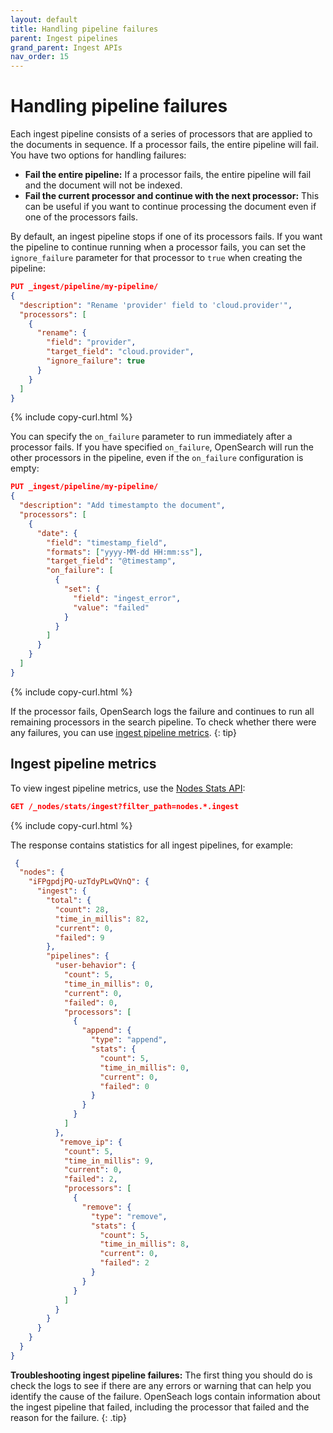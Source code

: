 ```yaml
---
layout: default
title: Handling pipeline failures
parent: Ingest pipelines
grand_parent: Ingest APIs
nav_order: 15
---
```


# Handling pipeline failures

Each ingest pipeline consists of a series of processors that are applied to the documents in sequence. If a processor fails, the entire pipeline will fail. You have two options for handling failures:

- **Fail the entire pipeline:** If a processor fails, the entire pipeline will fail and the document will not be indexed.
- **Fail the current processor and continue with the next processor:** This can be useful if you want to continue processing the document even if one of the processors fails.

By default, an ingest pipeline stops if one of its processors fails. If you want the pipeline to continue running when a processor fails, you can set the `ignore_failure` parameter for that processor to `true` when creating the pipeline:

```json
PUT _ingest/pipeline/my-pipeline/
{
  "description": "Rename 'provider' field to 'cloud.provider'",
  "processors": [
    {
      "rename": {
        "field": "provider",
        "target_field": "cloud.provider",
        "ignore_failure": true
      }
    }
  ]
}
```
{% include copy-curl.html %}

You can specify the `on_failure` parameter to run immediately after a processor fails. If you have specified `on_failure`, OpenSearch will run the other processors in the pipeline, even if the `on_failure` configuration is empty: 

```json
PUT _ingest/pipeline/my-pipeline/
{
  "description": "Add timestampto the document",
  "processors": [
    {
      "date": {
        "field": "timestamp_field",
        "formats": ["yyyy-MM-dd HH:mm:ss"],
        "target_field": "@timestamp",
        "on_failure": [
          {
            "set": {
              "field": "ingest_error",
              "value": "failed"
            }
          }
        ]
      }
    }
  ]
}
```
{% include copy-curl.html %}

If the processor fails, OpenSearch logs the failure and continues to run all remaining processors in the search pipeline. To check whether there were any failures, you can use [ingest pipeline metrics]({{site.url}}{{site.baseurl}}/api-reference/ingest-apis/pipeline-failures/#ingest-pipeline-metrics).
{: tip}

## Ingest pipeline metrics

To view ingest pipeline metrics, use the [Nodes Stats API]({{site.url}}{{site.baseurl}}/api-reference/nodes-apis/nodes-stats/):

```json
GET /_nodes/stats/ingest?filter_path=nodes.*.ingest
```
{% include copy-curl.html %}

The response contains statistics for all ingest pipelines, for example:

```json
 {
  "nodes": {
    "iFPgpdjPQ-uzTdyPLwQVnQ": {
      "ingest": {
        "total": {
          "count": 28,
          "time_in_millis": 82,
          "current": 0,
          "failed": 9
        },
        "pipelines": {
          "user-behavior": {
            "count": 5,
            "time_in_millis": 0,
            "current": 0,
            "failed": 0,
            "processors": [
              {
                "append": {
                  "type": "append",
                  "stats": {
                    "count": 5,
                    "time_in_millis": 0,
                    "current": 0,
                    "failed": 0
                  }
                }
              }
            ]
          },
           "remove_ip": {
            "count": 5,
            "time_in_millis": 9,
            "current": 0,
            "failed": 2,
            "processors": [
              {
                "remove": {
                  "type": "remove",
                  "stats": {
                    "count": 5,
                    "time_in_millis": 8,
                    "current": 0,
                    "failed": 2
                  }
                }
              }
            ]
          }
        }
      }
    }
  }
}
```

**Troubleshooting ingest pipeline failures:** The first thing you should do is check the logs to see if there are any errors or warning that can help you identify the cause of the failure. OpenSeach logs contain information about the ingest pipeline that failed, including the processor that failed and the reason for the failure.
{: .tip}
